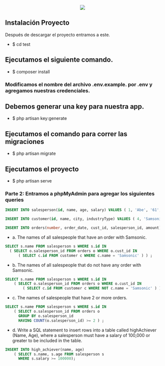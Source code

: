 <p align="center"><img src="https://laravel.com/assets/img/components/logo-laravel.svg"></p>



## Instalación Proyecto

Después de descargar el proyecto entramos a este.

- $ cd test

## Ejecutamos el siguiente comando.

- $ composer install

### Modificamos el nombre del archivo .env.example. por .env y agregamos nuestras credenciales.

## Debemos generar una key para nuestra app.

- $ php artisan key:generate

## Ejecutamos el comando para correr las migraciones

- $ php artisan migrate

## Ejecutamos el proyecto

- $ php artisan serve


### Parte 2: Entramos a phpMyAdmin para agregar los siguientes queries

```sql
INSERT INTO salesperson(id, name, age, salary) VALUES ( 1, 'Abe', '61', '140000' ) , ( 2, 'Bob', '34', '44000' ) , ( 5, 'Chris', '34', '40000' ) , ( 7, 'Dan', '41', '52000' ) , ( 8, 'Ken', '57', '115000' ) , ( 11, 'Joe', '38', '38000' ) ; 

INSERT INTO customer(id, name, city, industryType) VALUES ( 4, 'Samsonic', 'pleasant', 'J' ) , ( 6, 'Panasung', 'oaktown', 'J' ) , ( 7, 'Samony', 'jackson', 'B' ) , ( 9, 'Orange', 'jackson', 'B' ) ; 

INSERT INTO orders(number, order_date, cust_id, salesperson_id, amount) VALUES ( '10', '8/2/96', '4', '2', '540' ) , ( '20', '1/30/99', '4', '8', '1800' ) , ( '30', '7/14/95', '9', '1', '460' ) , ( '40', '1/29/98', '7', '2', '2400' ) , ( '50', '2/3/98', '6', '7', '600' ) , ( '60', '3/2/98', '6', '7', '720' ) , ( '70', '5/6/98', '9', '7', '150' ) ;
```

- a. The names of all salespeople that have an order with Samsonic.
```sql
SELECT s.name FROM salesperson s WHERE s.id IN 
  ( SELECT o.salesperson_id FROM orders o WHERE o.cust_id IN 
      ( SELECT c.id FROM customer c WHERE c.name = 'Samsonic' ) ) ; 
```

- b. The names of all salespeople that do not have any order with Samsonic.
```sql
SELECT s.name FROM salesperson s WHERE s.id IN 
    ( SELECT o.salesperson_id FROM orders o WHERE o.cust_id IN 
        ( SELECT c.id FROM customer c WHERE NOT c.name = 'Samsonic' ) ) ; 
```

- c. The names of salespeople that have 2 or more orders.
```sql
SELECT s.name FROM salesperson s WHERE s.id IN 
    ( SELECT o.salesperson_id FROM orders o 
      GROUP BY o.salesperson_id 
      HAVING COUNT(o.salesperson_id) >= 2 ) ; 
```

- d. Write a SQL statement to insert rows into a table called highAchiever (Name, Age), where a salesperson must have a salary of 100,000 or greater to be included in the table.
```sql
INSERT INTO high_achiever(name, age) 
    ( SELECT s.name, s.age FROM salesperson s 
      WHERE s.salary >= 100000);
```
